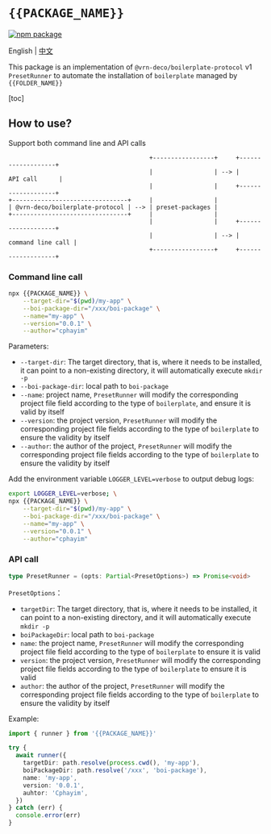 # `{{PACKAGE_NAME}}`

[![npm package](https://badgen.net/npm/v/{{PACKAGE_NAME}})](https://www.npmjs.com/package/{{PACKAGE_NAME}})

English | [中文](./README_zh.md)

This package is an implementation of `@vrn-deco/boilerplate-protocol` v1 `PresetRunner` to automate the installation of `boilerplate` managed by `{{FOLDER_NAME}}`

[toc]

## How to use?

Support both command line and API calls

```
                                       +-----------------+     +-------------------+
                                       |                 | --> |     API call      |
                                       |                 |     +-------------------+
+--------------------------------+     |                 |
| @vrn-deco/boilerplate-protocol | --> | preset-packages |
+--------------------------------+     |                 |
                                       |                 |     +-------------------+
                                       |                 | --> | command line call |
                                       +-----------------+     +-------------------+
```

### Command line call

```sh
npx {{PACKAGE_NAME}} \
	--target-dir="$(pwd)/my-app" \
	--boi-package-dir="/xxx/boi-package" \
	--name="my-app" \
	--version="0.0.1" \
	--author="cphayim"
```

Parameters:

- `--target-dir`: The target directory, that is, where it needs to be installed, it can point to a non-existing directory, it will automatically execute `mkdir -p`
- `--boi-package-dir`: local path to `boi-package`
- `--name`: project name, `PresetRunner` will modify the corresponding project file field according to the type of `boilerplate`, and ensure it is valid by itself
- `--version`: the project version, `PresetRunner` will modify the corresponding project file fields according to the type of `boilerplate` to ensure the validity by itself
- `--author`: the author of the project, `PresetRunner` will modify the corresponding project file fields according to the type of `boilerplate` to ensure the validity by itself

Add the environment variable `LOGGER_LEVEL=verbose` to output debug logs:

```sh
export LOGGER_LEVEL=verbose; \
npx {{PACKAGE_NAME}} \
	--target-dir="$(pwd)/my-app" \
	--boi-package-dir="/xxx/boi-package" \
	--name="my-app" \
	--version="0.0.1" \
	--author="cphayim"
```

### API call

```ts
type PresetRunner = (opts: Partial<PresetOptions>) => Promise<void>
```

`PresetOptions`：

- `targetDir`: The target directory, that is, where it needs to be installed, it can point to a non-existing directory, and it will automatically execute `mkdir -p`
- `boiPackageDir`: local path to `boi-package`
- `name`: the project name, `PresetRunner` will modify the corresponding project file field according to the type of `boilerplate` to ensure it is valid
- `version`: the project version, `PresetRunner` will modify the corresponding project file fields according to the type of `boilerplate` to ensure it is valid
- `author`: the author of the project, `PresetRunner` will modify the corresponding project file fields according to the type of `boilerplate` to ensure the validity by itself

Example:

```ts
import { runner } from '{{PACKAGE_NAME}}'

try {
  await runner({
    targetDir: path.resolve(process.cwd(), 'my-app'),
    boiPackageDir: path.resolve('/xxx', 'boi-package'),
    name: 'my-app',
    version: '0.0.1',
    auhtor: 'Cphayim',
  })
} catch (err) {
  console.error(err)
}
```
